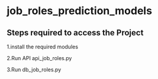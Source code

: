 # job_roles_prediction_models
## Steps required to access the Project
1.install the required modules

2.Run API api_job_roles.py

3.Run db_job_roles.py

